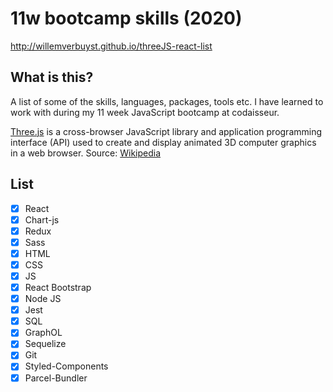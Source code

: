 # 11w bootcamp skills (2020)

http://willemverbuyst.github.io/threeJS-react-list

## What is this?

A list of some of the skills, languages, packages, tools etc. I have learned to work with during my 11 week JavaScript bootcamp at codaisseur.

[Three.js](threejs.org) is a cross-browser JavaScript library and application programming interface (API) used to create and display animated 3D computer graphics in a web browser. Source: [Wikipedia](https://en.wikipedia.org/wiki/Three.js)

## List

- [x] React
- [x] Chart-js
- [x] Redux
- [x] Sass
- [x] HTML
- [x] CSS
- [x] JS
- [x] React Bootstrap
- [x] Node JS
- [x] Jest
- [x] SQL
- [x] GraphOL
- [x] Sequelize
- [x] Git
- [x] Styled-Components
- [x] Parcel-Bundler
